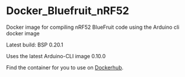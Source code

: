 # Docker_Bluefruit_nRF52
Docker image for compiling nRF52 BlueFruit code using the Arduino cli docker image 

Latest build: BSP 0.20.1

Uses the latest Arduino-CLI image 0.10.0

Find the container for you to use on [Dockerhub](https://hub.docker.com/r/jpconstantineau/arduino-cli-bluefruit-nrf52).

